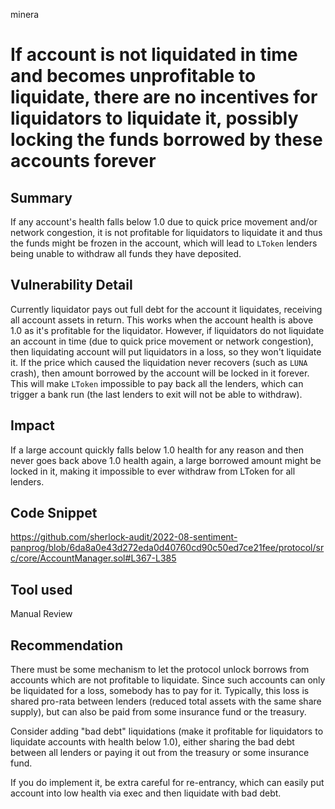 minera
# If account is not liquidated in time and becomes unprofitable to liquidate, there are no incentives for liquidators to liquidate it, possibly locking the funds borrowed by these accounts forever

## Summary

If any account's health falls below 1.0 due to quick price movement and/or network congestion, it is not profitable for liquidators to liquidate it and thus the funds might be frozen in the account, which will lead to `LToken` lenders being unable to withdraw all funds they have deposited.

## Vulnerability Detail

Currently liquidator pays out full debt for the account it liquidates, receiving all account assets in return. This works when the account health is above 1.0 as it's profitable for the liquidator. However, if liquidators do not liquidate an account in time (due to quick price movement or network congestion), then liquidating account will put liquidators in a loss, so they won't liquidate it. If the price which caused the liquidation never recovers (such as `LUNA` crash), then amount borrowed by the account will be locked in it forever. This will make `LToken` impossible to pay back all the lenders, which can trigger a bank run (the last lenders to exit will not be able to withdraw).

## Impact

If a large account quickly falls below 1.0 health for any reason and then never goes back above 1.0 health again, a large borrowed amount might be locked in it, making it impossible to ever withdraw from LToken for all lenders.

## Code Snippet

https://github.com/sherlock-audit/2022-08-sentiment-panprog/blob/6da8a0e43d272eda0d40760cd90c50ed7ce21fee/protocol/src/core/AccountManager.sol#L367-L385

## Tool used

Manual Review

## Recommendation

There must be some mechanism to let the protocol unlock borrows from accounts which are not profitable to liquidate. Since such accounts can only be liquidated for a loss, somebody has to pay for it. Typically, this loss is shared pro-rata between lenders (reduced total assets with the same share supply), but can also be paid from some insurance fund or the treasury.

Consider adding "bad debt" liquidations (make it profitable for liquidators to liquidate accounts with health below 1.0), either sharing the bad debt between all lenders or paying it out from the treasury or some insurance fund. 

If you do implement it, be extra careful for re-entrancy, which can easily put account into low health via exec and then liquidate with bad debt.